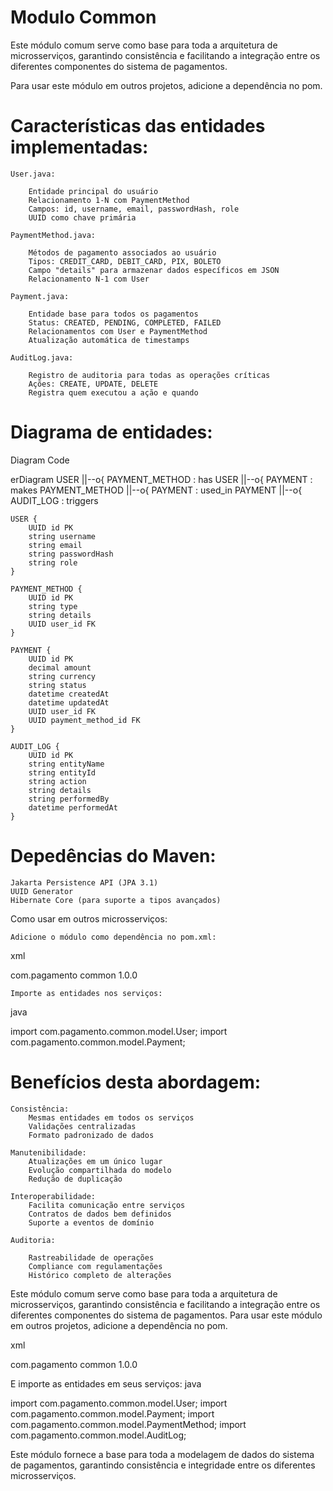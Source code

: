 # Modulo Common 

Este módulo comum serve como base para toda a arquitetura de microsserviços, 
garantindo consistência e facilitando a integração entre os diferentes componentes 
do sistema de pagamentos.

Para usar este módulo em outros projetos, adicione a dependência no pom.

# Características das entidades implementadas:

    User.java:

        Entidade principal do usuário
        Relacionamento 1-N com PaymentMethod
        Campos: id, username, email, passwordHash, role
        UUID como chave primária

    PaymentMethod.java:

        Métodos de pagamento associados ao usuário
        Tipos: CREDIT_CARD, DEBIT_CARD, PIX, BOLETO
        Campo "details" para armazenar dados específicos em JSON
        Relacionamento N-1 com User

    Payment.java:

        Entidade base para todos os pagamentos
        Status: CREATED, PENDING, COMPLETED, FAILED
        Relacionamentos com User e PaymentMethod
        Atualização automática de timestamps

    AuditLog.java:

        Registro de auditoria para todas as operações críticas
        Ações: CREATE, UPDATE, DELETE
        Registra quem executou a ação e quando

# Diagrama de entidades:
Diagram
Code

erDiagram
    USER ||--o{ PAYMENT_METHOD : has
    USER ||--o{ PAYMENT : makes
    PAYMENT_METHOD ||--o{ PAYMENT : used_in
    PAYMENT ||--o{ AUDIT_LOG : triggers

    USER {
        UUID id PK
        string username
        string email
        string passwordHash
        string role
    }
    
    PAYMENT_METHOD {
        UUID id PK
        string type
        string details
        UUID user_id FK
    }
    
    PAYMENT {
        UUID id PK
        decimal amount
        string currency
        string status
        datetime createdAt
        datetime updatedAt
        UUID user_id FK
        UUID payment_method_id FK
    }
    
    AUDIT_LOG {
        UUID id PK
        string entityName
        string entityId
        string action
        string details
        string performedBy
        datetime performedAt
    }

# Depedências do Maven:

    Jakarta Persistence API (JPA 3.1)
    UUID Generator
    Hibernate Core (para suporte a tipos avançados)

Como usar em outros microsserviços:

    Adicione o módulo como dependência no pom.xml:

xml

<dependency>
    <groupId>com.pagamento</groupId>
    <artifactId>common</artifactId>
    <version>1.0.0</version>
</dependency>

    Importe as entidades nos serviços:

java

import com.pagamento.common.model.User;
import com.pagamento.common.model.Payment;

# Benefícios desta abordagem:

    Consistência:
        Mesmas entidades em todos os serviços
        Validações centralizadas
        Formato padronizado de dados

    Manutenibilidade:
        Atualizações em um único lugar
        Evolução compartilhada do modelo
        Redução de duplicação

    Interoperabilidade:
        Facilita comunicação entre serviços
        Contratos de dados bem definidos
        Suporte a eventos de domínio

    Auditoria:

        Rastreabilidade de operações
        Compliance com regulamentações
        Histórico completo de alterações


Este módulo comum serve como base para toda a arquitetura de microsserviços, 
garantindo consistência e facilitando a integração entre os diferentes componentes 
do sistema de pagamentos.
Para usar este módulo em outros projetos, adicione a dependência no pom.

xml

<dependency>
    <groupId>com.pagamento</groupId>
    <artifactId>common</artifactId>
    <version>1.0.0</version>
</dependency>

E importe as entidades em seus serviços:
java

import com.pagamento.common.model.User;
import com.pagamento.common.model.Payment;
import com.pagamento.common.model.PaymentMethod;
import com.pagamento.common.model.AuditLog;

Este módulo fornece a base para toda a modelagem de dados do 
sistema de pagamentos, garantindo consistência e integridade
 entre os diferentes microsserviços.
